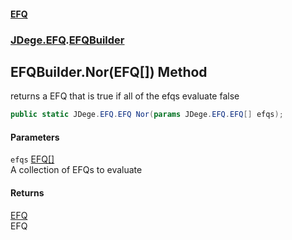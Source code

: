 #### [EFQ](index 'index')
### [JDege.EFQ](JDege_EFQ 'JDege.EFQ').[EFQBuilder](EFQBuilder 'JDege.EFQ.EFQBuilder')
## EFQBuilder.Nor(EFQ[]) Method
returns a EFQ that is true if all of the efqs evaluate false  
```csharp
public static JDege.EFQ.EFQ Nor(params JDege.EFQ.EFQ[] efqs);
```
#### Parameters
<a name='JDege_EFQ_EFQBuilder_Nor(JDege_EFQ_EFQ__)_efqs'></a>
`efqs` [EFQ](EFQ 'JDege.EFQ.EFQ')[[]](https://docs.microsoft.com/en-us/dotnet/api/System.Array 'System.Array')  
A collection of EFQs to evaluate
  
#### Returns
[EFQ](EFQ 'JDege.EFQ.EFQ')  
EFQ
